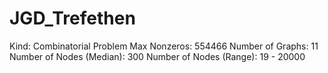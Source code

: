 # JGD_Trefethen

Kind: Combinatorial Problem
Max Nonzeros: 554466
Number of Graphs: 11
Number of Nodes (Median): 300
Number of Nodes (Range): 19 - 20000